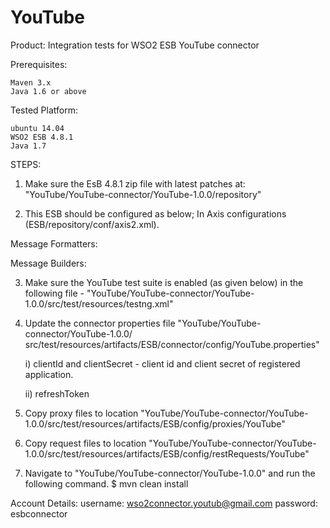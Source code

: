 YouTube
=======
Product: Integration tests for WSO2 ESB YouTube connector

Prerequisites:

    Maven 3.x
    Java 1.6 or above

Tested Platform:

    ubuntu 14.04
    WSO2 ESB 4.8.1
    Java 1.7

STEPS:
1. Make sure the EsB 4.8.1 zip file with latest patches at: "YouTube/YouTube-connector/YouTube-1.0.0/repository"

2. This ESB should be configured as below; In Axis configurations (ESB/repository/conf/axis2.xml).

Message Formatters:
<messageFormatter contentType="application/octet-stream"
                        class="org.wso2.carbon.relay.ExpandingMessageFormatter"/>
<messageFormatter contentType="video/*"
                        class="org.wso2.carbon.relay.ExpandingMessageFormatter"/>

Message Builders:
<messageBuilder contentType="application/octet-stream"
                        class="org.wso2.carbon.relay.BinaryRelayBuilder"/>
<messageBuilder contentType="video/*"
                        class="org.wso2.carbon.relay.BinaryRelayBuilder"/>

3. Make sure the YouTube test suite is enabled (as given below) in the following 
   file - "YouTube/YouTube-connector/YouTube-1.0.0/src/test/resources/testng.xml"  
        <test name="YouTube-Connector-Test" preserve-order="true" verbose="2">
            <packages>
                <package name="org.wso2.carbon.connector.integration.test.YouTube"/>
            </packages>
        </test>

4.  Update the connector properties 
    file "YouTube/YouTube-connector/YouTube-1.0.0/ src/test/resources/artifacts/ESB/connector/config/YouTube.properties"
   
      i)  clientId and clientSecret - client id and client secret of registered application.
   
      ii) refreshToken
      
5. Copy proxy files to location "YouTube/YouTube-connector/YouTube-1.0.0/src/test/resources/artifacts/ESB/config/proxies/YouTube"

6. Copy request files to location "YouTube/YouTube-connector/YouTube-1.0.0/src/test/resources/artifacts/ESB/config/restRequests/YouTube" 

7. Navigate to "YouTube/YouTube-connector/YouTube-1.0.0" and run the following command.
        $ mvn clean install

Account Details: 
         username: wso2connector.youtub@gmail.com
         password: esbconnector


